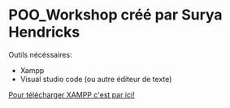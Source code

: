 # POO_Workshop créé par Surya Hendricks

Outils nécéssaires:

* Xampp
* Visual studio code (ou autre éditeur de texte)

[Pour télécharger XAMPP c'est par ici!](https://www.apachefriends.org/download.html)

